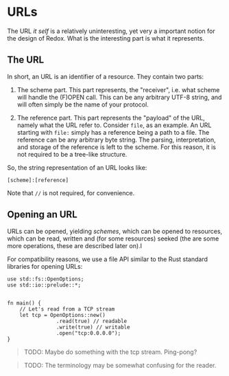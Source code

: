 URLs
====

The URL _it self_ is a relatively uninteresting, yet very a important notion for the design of Redox. What is the interesting part is what it represents.

The URL
-------

In short, an URL is an identifier of a resource. They contain two parts:

1. The scheme part. This part represents, the "receiver", i.e. what scheme will handle the (F)OPEN call. This can be any arbitrary UTF-8 string, and will often simply be the name of your protocol.

2. The reference part. This part represents the "payload" of the URL, namely what the URL refer to. Consider `file`, as an example. An URL starting with `file:` simply has a reference being a path to a file. The reference can be any arbitrary byte string. The parsing, interpretation, and storage of the reference is left to the scheme. For this reason, it is not required to be a tree-like structure.

So, the string representation of an URL looks like:

```
[scheme]:[reference]
```

Note that `//` is not required, for convenience.

Opening an URL
--------------

URLs can be opened, yielding _schemes_, which can be opened to resources, which can be read, written and (for some resources) seeked (the are some more operations, these are described later on).I

For compatibility reasons, we use a file API similar to the Rust standard libraries for opening URLs:

```
use std::fs::OpenOptions;
use std::io::prelude::*;


fn main() {
    // Let's read from a TCP stream
    let tcp = OpenOptions::new()
                .read(true) // readable
                .write(true) // writable
                .open("tcp:0.0.0.0");
}
```

> TODO: Maybe do something with the tcp stream. Ping-pong?

> TODO: The terminology may be somewhat confusing for the reader.
